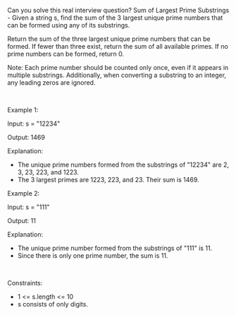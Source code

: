 Can you solve this real interview question? Sum of Largest Prime Substrings - Given a string s, find the sum of the 3 largest unique prime numbers that can be formed using any of its substrings.

Return the sum of the three largest unique prime numbers that can be formed. If fewer than three exist, return the sum of all available primes. If no prime numbers can be formed, return 0.

Note: Each prime number should be counted only once, even if it appears in multiple substrings. Additionally, when converting a substring to an integer, any leading zeros are ignored.

 

Example 1:

Input: s = "12234"

Output: 1469

Explanation:

 * The unique prime numbers formed from the substrings of "12234" are 2, 3, 23, 223, and 1223.
 * The 3 largest primes are 1223, 223, and 23. Their sum is 1469.

Example 2:

Input: s = "111"

Output: 11

Explanation:

 * The unique prime number formed from the substrings of "111" is 11.
 * Since there is only one prime number, the sum is 11.

 

Constraints:

 * 1 <= s.length <= 10
 * s consists of only digits.